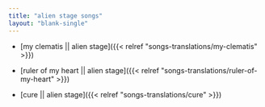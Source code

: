 ```yaml
---
title: "alien stage songs"
layout: "blank-single"
---
```


- [my clematis || alien stage]({{< relref "songs-translations/my-clematis" >}})

- [ruler of my heart || alien stage]({{< relref "songs-translations/ruler-of-my-heart" >}})

- [cure || alien stage]({{< relref "songs-translations/cure" >}})